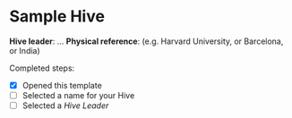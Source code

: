 # Sample Hive

**Hive leader**: ...
**Physical reference**: (e.g. Harvard University, or Barcelona, or India)

Completed steps:
- [x] Opened this template
- [ ] Selected a name for your Hive
- [ ] Selected a *Hive Leader*
